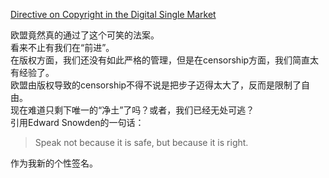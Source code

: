 [Directive on Copyright in the Digital Single Market](https://en.wikipedia.org/wiki/Directive_on_Copyright_in_the_Digital_Single_Market)

欧盟竟然真的通过了这个可笑的法案。  
看来不止有我们在“前进”。  
在版权方面，我们还没有如此严格的管理，但是在censorship方面，我们简直太有经验了。  
欧盟由版权导致的censorship不得不说是把步子迈得太大了，反而是限制了自由。  
现在难道只剩下唯一的“净土”了吗？或者，我们已经无处可逃？  
引用Edward Snowden的一句话：
> Speak not because it is safe, but because it is right.

作为我新的个性签名。